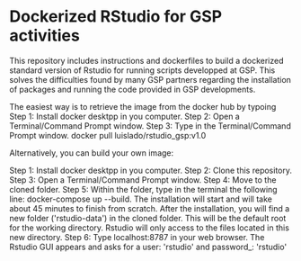 # Dockerized RStudio for GSP activities
This repository includes instructions and dockerfiles to build a dockerized standard version of Rstudio for running scripts developped at GSP.
This solves the difficulties found by many GSP partners regarding the installation of packages and running the code provided in GSP developments.

The easiest way is to retrieve the image from the docker hub by typoing 
Step 1: Install docker desktpp in you computer.
Step 2: Open a Terminal/Command Prompt window.
Step 3: Type in the Terminal/Command Prompt window.
        docker pull luislado/rstudio_gsp:v1.0

Alternatively, you can build your own image:

Step 1: Install docker desktpp in you computer.
Step 2: Clone this repository.
Step 3: Open a Terminal/Command Prompt window.
Step 4: Move to the cloned folder.
Step 5: Within the folder, type in the terminal the following line:
    docker-compose up --build.
The installation will start and will take about 45 minutes to finish from scratch. After the installation, you will find a new folder ('rstudio-data') in the cloned folder. This will be the default root for the working directory. Rstudio will only access to the files located in this new directory.
Step 6: Type localhost:8787 in your web browser. The Rstudio GUI appears and asks for a user: 'rstudio' and password_: 'rstudio' 




